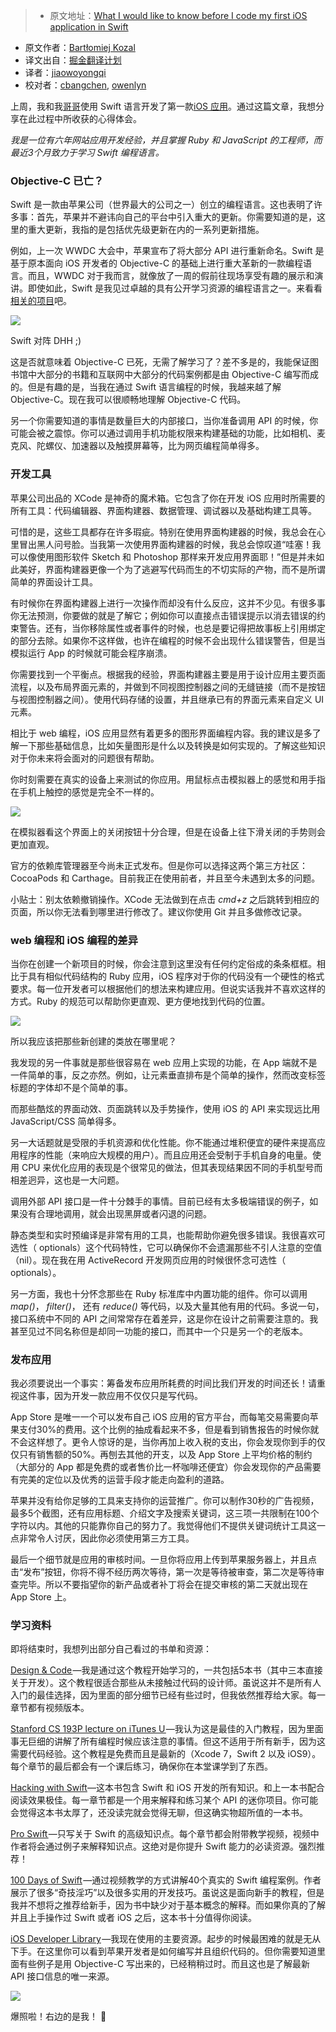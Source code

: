 > * 原文地址：[What I would like to know before I code my first iOS application in Swift](https://medium.com/@bkzl/what-i-would-like-to-know-before-i-code-my-first-ios-application-in-swift-f11fcdde7887#.oeafmue7p)
* 原文作者：[Bartłomiej Kozal](https://medium.com/@bkzl?source=post_header_lockup)
* 译文出自：[掘金翻译计划](https://github.com/xitu/gold-miner)
* 译者：[jiaowoyongqi](https://github.com/jiaowoyongqi)
* 校对者：[cbangchen](https://github.com/cbangchen), [owenlyn](https://github.com/owenlyn)


上周，我和我[哥哥](http://medium.com/@_mac)使用 Swift 语言开发了第一款[iOS 应用](http://echotags.io/appstore)。通过这篇文章，我想分享在此过程中所收获的心得体会。

*我是一位有六年网站应用开发经验，并且掌握 Ruby 和 JavaScript 的工程师，而最近3个月致力于学习 Swift 编程语言。*

### Objective-C 已亡？

Swift 是一款由苹果公司（世界最大的公司之一）创立的编程语言。这也表明了许多事：首先，苹果并不避讳向自己的平台中引入重大的更新。你需要知道的是，这里的重大更新，我指的是包括优先级更新在内的一系列更新措施。

例如，上一次 WWDC 大会中，苹果宣布了将大部分 API 进行重新命名。Swift 是基于原本面向 iOS 开发者的 Objective-C 的基础上进行重大革新的一款编程语言。而且，WWDC 对于我而言，就像放了一周的假前往现场享受有趣的展示和演讲。即使如此，Swift 是我见过卓越的具有公开学习资源的编程语言之一。来看看[相关的项目](https://github.com/apple/swift-evolution/tree/master/proposals)吧。

![](https://cdn-images-1.medium.com/max/1600/1*j4lJm5Dtpb4jLpGKlInOVA.png)

Swift 对阵 DHH ;)

这是否就意味着 Objective-C 已死，无需了解学习了？差不多是的，我能保证图书馆中大部分的书籍和互联网中大部分的代码案例都是由 Objective-C 编写而成的。但是有趣的是，当我在通过 Swift 语言编程的时候，我越来越了解 Objective-C。现在我可以很顺畅地理解 Objective-C 代码。

另一个你需要知道的事情是数量巨大的内部接口，当你准备调用 API 的时候，你可能会被之震惊。你可以通过调用手机功能权限来构建基础的功能，比如相机、麦克风、陀螺仪、加速器以及触摸屏幕等，比为网页编程简单得多。

### 开发工具

苹果公司出品的 XCode 是神奇的魔术箱。它包含了你在开发 iOS 应用时所需要的所有工具：代码编辑器、界面构建器、数据管理、调试器以及基础构建工具等。

可惜的是，这些工具都存在许多瑕疵。特别在使用界面构建器的时候，我总会在心里冒出黑人问号脸。当我第一次使用界面构建器的时候，我总会惊叹道“哇塞！我可以像使用图形软件 Sketch 和 Photoshop 那样来开发应用界面耶！”但是并未如此美好，界面构建器更像一个为了逃避写代码而生的不切实际的产物，而不是所谓简单的界面设计工具。

有时候你在界面构建器上进行一次操作而却没有什么反应，这并不少见。有很多事你无法预测，你要做的就是了解它；例如你可以直接点击错误提示以消去错误的约束警告。还有，当你移除属性或者事件的时候，也总是要记得把故事板上引用绑定的部分去除。如果你不这样做，也许在编程的时候不会出现什么错误警告，但是当模拟运行 App 的时候就可能会程序崩溃。

你需要找到一个平衡点。根据我的经验，界面构建器主要是用于设计应用主要页面流程，以及布局界面元素的，并做到不同视图控制器之间的无缝链接（而不是按钮与视图控制器之间）。使用代码存储的设置，并且继承已有的界面元素来自定义 UI 元素。

相比于 web 编程，iOS 应用显然有着更多的图形界面编程内容。我的建议是多了解一下那些基础信息，比如矢量图形是什么以及转换是如何实现的。了解这些知识对于你未来将会面对的问题很有帮助。

你时刻需要在真实的设备上来测试的你应用。用鼠标点击模拟器上的感觉和用手指在手机上触控的感觉是完全不一样的。

![](https://cdn-images-1.medium.com/max/1600/1*oiYF-MoPLhP-4TzkFdYggQ.png)

在模拟器看这个界面上的关闭按钮十分合理，但是在设备上往下滑关闭的手势则会更加直观。

官方的依赖库管理器至今尚未正式发布。但是你可以选择这两个第三方社区： CocoaPods 和 Carthage。目前我正在使用前者，并且至今未遇到太多的问题。

小贴士：别太依赖撤销操作。XCode 无法做到在点击 *cmd+z* 之后跳转到相应的页面，所以你无法看到哪里进行修改了。建议你使用 Git 并且多做修改记录。

### web 编程和 iOS 编程的差异

当你在创建一个新项目的时候，你会注意到这里没有任何约定俗成的条条框框。相比于具有相似代码结构的 Ruby 应用，iOS 程序对于你的代码没有一个硬性的格式要求。每一位开发者可以根据他们的想法来构建应用。但说实话我并不喜欢这样的方式。Ruby 的规范可以帮助你更直观、更方便地找到代码的位置。

![](https://cdn-images-1.medium.com/max/1600/1*iLaegkpeKax7WTn7wJNC-g.png)

所以我应该把那些新创建的类放在哪里呢？

我发现的另一件事就是那些很容易在 web 应用上实现的功能，在 App 端就不是一件简单的事，反之亦然。例如，让元素垂直排布是个简单的操作，然而改变标签标题的字体却不是个简单的事。

而那些酷炫的界面动效、页面跳转以及手势操作，使用 iOS 的 API 来实现远比用 JavaScript/CSS 简单得多。

另一大话题就是受限的手机资源和优化性能。你不能通过堆积便宜的硬件来提高应用程序的性能（来响应大规模的用户）。而且应用还会受制于手机自身的电量。使用 CPU 来优化应用的表现是个很常见的做法，但其表现结果因不同的手机型号而相差迥异，这也是一大问题。

调用外部 API 接口是一件十分棘手的事情。目前已经有太多极端错误的例子，如果没有合理地调用，就会出现黑屏或者闪退的问题。

静态类型和实时预编译是非常有用的工具，也能帮助你避免很多错误。我很喜欢可选性（ optionals）这个代码特性，它可以确保你不会遗漏那些不引人注意的空值（nil）。现在我在用 ActiveRecord 开发网页应用的时候很怀念可选性（ optionals）。

另一方面，我也十分怀念那些在 Ruby 标准库中内置功能的组件。你可以调用 *map()*， *filter()*， 还有 *reduce()* 等代码，以及大量其他有用的代码。多说一句，接口系统中不同的 API 之间常常存在着差异，这是你在设计之前需要注意的。我甚至见过不同名称但是却同一功能的接口，而其中一个只是另一个的老版本。

### 发布应用

我必须要说出一个事实：筹备发布应用所耗费的时间比我们开发的时间还长！请重视这件事，因为开发一款应用不仅仅只是写代码。

App Store 是唯一一个可以发布自己 iOS 应用的官方平台，而每笔交易需要向苹果支付30%的费用。这个比例的抽成看起来不多，但是看到销售报告的时候你就不会这样想了。更令人惊讶的是，当你再加上收入税的支出，你会发现你到手的仅仅只有销售额的50%。再刨去其他的开支，以及 App Store 上平均价格的制约（大部分的 App 都是免费的或者售价比一杯咖啡还便宜）你会发现你的产品需要有完美的定位以及优秀的运营手段才能走向盈利的道路。

苹果并没有给你足够的工具来支持你的运营推广。你可以制作30秒的广告视频，最多5个截图，还有应用标题、介绍文字及搜索关键词，这三项一共限制在100个字符以内。其他的只能靠你自己的努力了。我觉得他们不提供关键词统计工具这一点非常令人讨厌，因此你必须使用第三方工具。

最后一个细节就是应用的审核时间。一旦你将应用上传到苹果服务器上，并且点击“发布”按钮，你将不得不经历两次等待，第一次是等待被审查，第二次是等待审查完毕。所以不要指望你的新产品或者补丁将会在提交审核的第二天就出现在 App Store 上。

### 学习资料

即将结束时，我想列出部分自己看过的书单和资源：

[Design & Code ](https://designcode.io/)—我是通过这个教程开始学习的，一共包括5本书（其中三本直接关于开发）。这个教程很适合那些从未接触过代码的设计师。虽说这并不是所有人入门的最佳选择，因为里面的部分细节已经有些过时，但我依然推荐给大家。每一章节都有视频版本。

[Stanford CS 193P lecture on iTunes U ](https://itunes.apple.com/us/course/developing-ios-9-apps-swift/id1104579961)—我认为这是最佳的入门教程，因为里面事无巨细的讲解了所有编程时候应该注意的事情。但这不适用于所有新手，因为这需要代码经验。这个教程是免费而且是最新的（Xcode 7，Swift 2 以及 iOS9）。每个章节的最后都会有一个课后练习，确保你在本堂课学到了东西。

[Hacking with Swift](https://gumroad.com/l/hws-book-pack)—这本书包含 Swift 和 iOS 开发的所有知识。和上一本书配合阅读效果极佳。每一章节都是一个用来解释和练习某个 API 的迷你项目。你可能会觉得这本书太厚了，还没读完就会觉得无聊，但这确实物超所值的一本书。

[Pro Swift ](https://gumroad.com/l/proswift)—只写关于 Swift 的高级知识点。每个章节都会附带教学视频，视频中作者将会通过例子来解释知识点。这绝对是你提升 Swift 能力的必读资源。强烈推荐！

[100 Days of Swift](http://samvlu.com/tutorials.html) —通过视频教学的方式讲解40个真实的 Swift 编程案例。作者展示了很多“奇技淫巧”以及很多实用的开发技巧。虽说这是面向新手的教程，但是我并不想将之推荐给新手，因为书中缺少对于基本概念的解释。而如果你真的了解并且上手操作过 Swift 或者 iOS 之后，这本书十分值得你阅读。

[iOS Developer Library](https://developer.apple.com/library/ios/navigation/) —我现在使用的主要资源。起步的时候最困难的就是无从下手。在这里你可以看到苹果开发者是如何编写并且组织代码的。但你需要知道里面有些例子是用 Objective-C 写出来的，已经稍稍过时。而且这也是了解最新 API 接口信息的唯一来源。

![](https://cdn-images-1.medium.com/max/1600/1*ZhHNBLXvxMvjsIp1KIFSsw.jpeg)

爆照啦！右边的是我！ 👋
